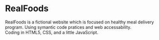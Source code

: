 # RealFoods
RealFoods is a fictional website which is focused on healthy meal delivery program.
Using symantic code pratices and web accessability.  
Coding in HTML5, CSS, and a little JavaScript.
